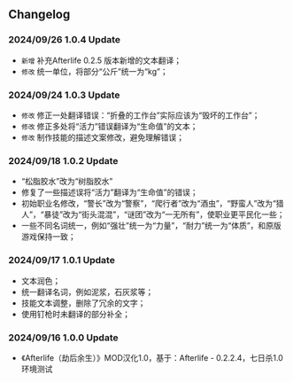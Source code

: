 ## Changelog

### 2024/09/26 1.0.4 Update
- `新增` 补充Afterlife 0.2.5 版本新增的文本翻译；
- `修改` 统一单位，将部分“公斤”统一为“kg”；

### 2024/09/24 1.0.3 Update
- `修改` 修正一处翻译错误：“折叠的工作台”实际应该为“毁坏的工作台”；
- `修改` 修正多处将“活力”错误翻译为“生命值”的文本；
- `修改` 制作技能的描述文案修改，避免理解错误；

### 2024/09/18 1.0.2 Update
- “松脂胶水”改为“树脂胶水”
- 修复了一些描述误将“活力”翻译为“生命值”的错误；
- 初始职业名修改，“警长”改为“警察”，“爬行者”改为“酒虫”，“野蛮人”改为“猎人”，“暴徒”改为“街头混混”，“谜团”改为“一无所有”，使职业更平民化一些；
- 一些不同名词统一，例如“强壮”统一为“力量”，“耐力”统一为“体质”，和原版游戏保持一致；

### 2024/09/17 1.0.1 Update
- 文本润色；
- 统一翻译名词，例如泥浆，石灰浆等；
- 技能文本调整，删除了冗余的文字；
- 使用钉枪时未翻译的部分补全；

### 2024/09/16 1.0.0 Update
- 《Afterlife（劫后余生）》MOD汉化1.0，基于：Afterlife - 0.2.2.4，七日杀1.0环境测试
